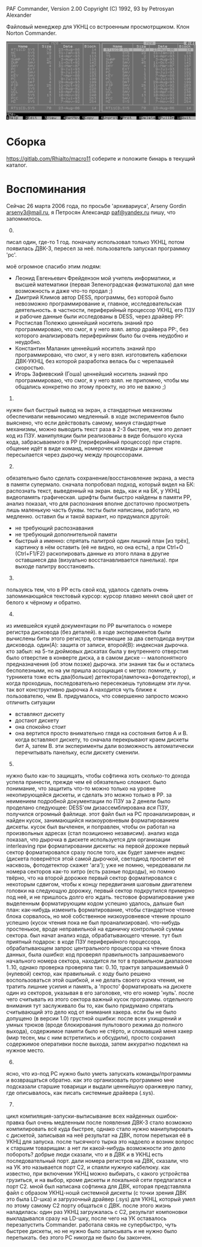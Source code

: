 PAF Commander, Version 2.00
Copyright (C) 1992, 93 by Petrosyan Alexander

Файловый менеджер для УКНЦ со встроенным просмотрщиком. Клон Norton Commander.

![SCREEN1.PNG](SCREEN1.PNG)

Сборка
======
https://gitlab.com/Rhialto/macro11 соберите и положите бинарь в текущий каталог.


Воспоминания
============

Сейчас 26 марта 2006 года, по просьбе 'архивариуса', Arseny Gordin <arseny3@mail.ru>, я
Петросян Александр <paf@yandex.ru>
пишу, что запомнилось.


0.
писал один, где-то 1 год.
поначалу использовал только УКНЦ, потом появилась ДВК-3, пересел за неё.
пользователь запускал программку 'pc'.

моё огромное спасибо этим людям:
* Леонид Евгеньевич Фрейдензон
мой учитель информатики, и высшей математики (первая Зеленоградская физматшкола)
дал мне возможность и даже что-то продал ;)
* Дмитрий Климов
автор DESS, программы, без которой было невозможно программирование и, главное,
исследовательская деятельность.
в частности, периферийный процессор УКНЦ, его ПЗУ и рабочие данные были исследованы в DESS,
через драйвер PP:
* Ростислав Полежко
ценнейший носитель знаний про программироваю, что смог, я у него взял.
автор драйвера PP:, без которого анализировать периферийник было бы очень неудобно и неудобно.
* Константин Маланин
ценнейший носитель знаний про программироваю, что смог, я у него взял.
изготовитель кабелюки ДВК-УКНЦ, без которой разработка велась бы с черепашьей скоростью.
* Игорь Зафиевский (Гоша)
ценнейший носитель знаний про программироваю, что смог, я у него взял.
не припомню, чтобы мы общались конкретно по этому проекту, но это не важно ;)

1. 
нужен был быстрый вывод на экран, а стандартные механизмы 
обеспечивали невыносимо медленный.
в ходе экспериментов было выяснено, что если действовать самому, минуя стандартные механизмы,
можно выводить текст раза в 2-3 быстрее, чем это делает код из ПЗУ.
манипуляции были реализованы в виде большого куска кода,
забрасываемого в PP (периферийный процессор) при старте.
общение идёт в виде команд, номерочек команды и данные пересылается через дырочку
между процессорами.

2.
обязательно было сделать сохранение/восстановление экрана,
а места в памяти супермало.
сначала попробовал подход, который видел на БК: распознать текст, выведенный на экран.
ведь, как и на БК, у УКНЦ видеопамять графическая.
шрифты были быстро найдены в памяти PP, анализ показал, 
что для распознания вполне достаточно просмотреть лишь маленькую часть буквы.
тесты были написаны, работало, но медленно.
оставил бы и такой вариант, но придумался другой:
* не требующий распознавания
* не требующий дополнительной памяти
* быстрый
а именно: спрятать палитрой один лишний план [из трёх],
картинку в нём оставить (её не видно, но она есть), а при Ctrl+O (Ctrl+F1/F2)
раскопировать данные из этого плана в другие оставшиеся два 
(визуально восстанавливается панелька). при выходе палитру восстановить.

3.
пользуясь тем, что в PP есть свой код, удалось сделать очень запоминающийся текстовый курсор:
курсор плавно менял свой цвет от белого к чёрному и обратно.

4.
из имевшейся куцей документации по PP вычиталось о номере регистра дисковода (без деталей).
в ходе экспериментов были вычислены биты этого регистра, отвечающие за два светодиода
внутри дисковода. один(A): защита от записи, второй(B): индексная дырочка.
кто забыл: на 5-ти дюймовых дискатах была у 
внутреннего отверстия было отверстие в конверте диска,
а в самом диске -- малопонятного предназначения (об этом позже) дырочка.
эти знания так бы и остались бесполезными,
но на ум пришла ассоциация с метро: помните, у турникета тоже есть 
два(больше) детектора(лампочка+фотодетектор), и когда проходишь, 
последовательно пересекаешь туловищем эти лучи.
так вот конструктивно дырочка A находится чуть ближе к пользователю, чем B.
придумалось, что совершенно запросто можно отличить ситуации
* вставляют дискету
* достают дискету
* она спокойно стоит
* она вертится
просто внимательно глядя на состояния битов A и B.
когда вставляют дискету, то сначала перекрывают краем дискеты бит A, затем B.
эти эксперименты дали возможность автоматически перечитывать панельку, 
если дискету сменили.

5.
нужно было как-то защищать, чтобы софтинка хоть сколько-то дохода успела принести,
прежде чем её обязательно сломают.
было понимание, что защитить что-то можно только на уровне некопирующейся дискеты,
и сделать это можно только в PP.
за неимением подробной документации по ПЗУ за 2 денели было проделано следующее:
DESS'ом дизассемблирована _вся_ ПЗУ, получился огромный файлище.
этот файл был на PC проанализирован, и найден кусок, 
занимающийся низкоуровневым форматированием дискеты.
кусок был вычленен, и поправлен, чтобы он работал на произвольных адресах 
(стал позиционно независим).
анализ кода показал, что дырочка в дискете используется для организации
interleaving при форматировании дискеты:
на первой дорожке первый сектор форматировался сразу после того, как будет замечен индекс
(дискета повернётся этой самой дырочкой, светодиод просветит её насквозь, 
фотодетектор скажет 'ага');
уже не помню, чередовавали ли номера секторов как-то хитро (есть разные подходы),
но помню твёрно, что на второй дорожке первый сектор форматировался с некоторым сдвигом,
чтобы к концу передвигания шаговым двигателем головки на следующую дорожку, 
первый сектор подкрутился примерно под неё, и не пришлось долго его ждать.
тестовое форматирование уже выделенным форматирующим кодом успешно удалось,
дальше был план: как-нибудь изменить форматирование, чтобы стандартное чтение блока сорвалось,
но моё собственное низкоуровневое чтение прошло успешно 
(кусок чтения пока не был проанализирован).
что-нибудь простенькое, вроде неправильной на единичку контрольной суммы сектора.
был начат анализ кода, обрабатывающего чтение.
тут был приятный подарок: в коде ПЗУ периферийного процессора, 
обрабатывающем запрос центрального процессора на чтение блока данных,
была _ошибка_: код проверял правильность запрашиваемого начального номера сектора, 
находится ли тот в правильном диапазоне 1..10, однако проверка проверяла так: 0..10,
трактуя запрашиваемый 0 (нулевой) сектор, как правильный.
с ходу было решено воспользоваться этой ошибкой, и не делать своего куска чтения,
не тратить лишние усилия и память, а 'просто' форматировать на дискете один из секторов,
указывая в его заголовке, что его номер 'нуль'. 
после чего считывать из этого сектора важный кусок программы.
отдельного внимания тут заслуживало бы то, 
как было придумано спрятать считывающий это дело код от внимания хакера.
если бы не было допущено (в версии 1.0) грустной ошибки: 
после всех ухищрений и умных трюков (вроде блокирования пультового режима до полного выхода),
содержимое памяти было не стёрто, и сломавший меня хакер 
(мир тесен, мы с ним встретились и обсудили),
просто сохранил содержимое оперативки после выхода, 
затем аккуратно подклеил на нужное место.

6.
ясно, что из-под PC нужно было уметь запускать команды/программы и возвращаться обратно.
как это организовать программно мне подсказали старшие товарищи и выдали ценнейшую оранжевую папку,
где описывалось, как писать системные драйвера (.sys).

7.
цикл компиляция-запуски-выписывание всех найденных ошибок-правка был очень медленным
после появления ДВК-3 стало возможно компилировать всё куда быстрее,
однако стало нужно манипулировать с дискетой, записывая на неё результат на ДВК,
потом перетыкая её в УКНЦ для запуска.
после тысячного тырка это надоело и возник вопрос к старшим товарищам: а нет ли 
какой-нибудь возможности это дело побороть?
добрые люди сказали, что и в ДВК и в УКНЦ есть последовательный порт.
дали номера регистров на ДВК, сказали, что на УК это называется порт C2,
и спаяли нужную кабелюку.
как известно, при включении УКНЦ можно выбирать, с какого устройства грузиться,
и на выбор, кроме дискеты и локальной сети предлагался и порт C2.
мной был написана софтинка для ДВК, которая представляла файл с образом УКНЦ-ношй системной дискеты 
(с точки зрения ДВК это была LD-шка)
и загрузочный драйвер (.sys) для УКНЦ, который умел по этому самому C2 порту общаться с ДВК.
после этого жизнь наладилась:
один раз УКНЦ загружалась с C2, результат компоновки выкладывался сразу на LD-шку,
после чего на УК оставалось перезапустить Commander.
работала связь не супербыстро, чуть быстрее дискеты, 
но не нужно было записывать и не нужно было перетыкать.
без этого PC никогда не было бы закончен.
